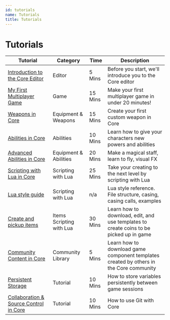 ```yaml
---
id: tutorials
name: Tutorials
title: Tutorials
---
```


# Tutorials

| Tutorial                                                   | Category                 | Time    | Description                                                                            |
| -----------------------------------------------------------| ------------------------ | ------- | -------------------------------------------------------------------------------------- |
| [Introduction to the Core Editor](editor_intro.md)         | Editor                   | 5 Mins  | Before you start, we'll introduce you to the Core editor                               |
| [My First Multiplayer Game](my_first_multiplayer_game.md)    | Game                     | 15 Mins | Make your first multiplayer game in under 20 minutes!                                  |
| [Weapons in Core](weapons.md)                              | Equipment & Weapons      | 15 Mins | Create your first custom weapon in Core                                                |
| [Abilities in Core](abilities.md)                          | Abilities                | 10 Mins | Learn how to give your characters new powers and abilities                             |
| [Advanced Abilities in Core](abilities_advanced.md)        | Equipment & Abilities    | 20 Mins | Make a magical staff, learn to fly, visual FX                                          |
| [Scripting with Lua in Core](lua_basics_lightbulb.md)      | Scripting with Lua       | 25 Mins | Take your creating to the next level by scripting with Lua                             |
| [Lua style guide](lua_style_guide.md)                      | Scripting with Lua       | n/a     | Lua style reference. File structure, casing, casing calls, examples                    |
| [Create and pickup items](lua_basics_manticoin.md)         | Items Scripting with Lua | 30 Mins | Learn how to download, edit, and use templates to create coins to be picked up in game |
| [Community Content in Core](community_content.md)          | Community Library        | 5 Mins  | Learn how to download game component templates created by others in the Core community |
| [Persistent Storage](persistent_storage.md)                | Tutorial                 | 10 Mins | How to store variables persistently between game sessions                              |
| [Collaboration & Source Control in Core](collaboration.md) | Tutorial                 | 10 Mins | How to use Git with Core                                                               |

